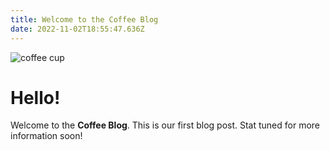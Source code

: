 ```yaml
---
title: Welcome to the Coffee Blog
date: 2022-11-02T18:55:47.636Z
---
```

![coffee cup](/img/cup-cappuccino-coffee-800x600.jpg "A delicious cup of coffee")

# Hello!

Welcome to the **Coffee Blog**. This is our first blog post. Stat tuned for more information soon!